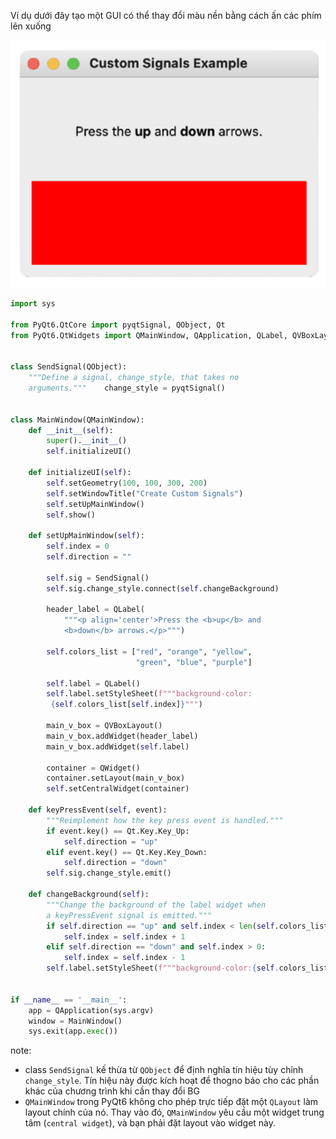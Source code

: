 Ví dụ dưới đây tạo một GUI có thể thay đổi màu nền bằng cách ấn các phím lên xuống

![](https://github.com/sakanaowo/PyQt-and-application/blob/main/Image/Pasted%20image%2020240829223836.png?raw=true)


```python
import sys  
  
from PyQt6.QtCore import pyqtSignal, QObject, Qt  
from PyQt6.QtWidgets import QMainWindow, QApplication, QLabel, QVBoxLayout, QWidget  
  
  
class SendSignal(QObject):  
    """Define a signal, change_style, that takes no  
    arguments."""    change_style = pyqtSignal()  
  
  
class MainWindow(QMainWindow):  
    def __init__(self):  
        super().__init__()  
        self.initializeUI()  
  
    def initializeUI(self):  
        self.setGeometry(100, 100, 300, 200)  
        self.setWindowTitle("Create Custom Signals")  
        self.setUpMainWindow()  
        self.show()  
  
    def setUpMainWindow(self):  
        self.index = 0  
        self.direction = ""  
  
        self.sig = SendSignal()  
        self.sig.change_style.connect(self.changeBackground)  
  
        header_label = QLabel(  
            """<p align='center'>Press the <b>up</b> and  
            <b>down</b> arrows.</p>""")  
  
        self.colors_list = ["red", "orange", "yellow",  
                            "green", "blue", "purple"]  
  
        self.label = QLabel()  
        self.label.setStyleSheet(f"""background-color:  
         {self.colors_list[self.index]}""")  
  
        main_v_box = QVBoxLayout()  
        main_v_box.addWidget(header_label)  
        main_v_box.addWidget(self.label)  
  
        container = QWidget()  
        container.setLayout(main_v_box)  
        self.setCentralWidget(container)  
  
    def keyPressEvent(self, event):  
        """Reimplement how the key press event is handled."""  
        if event.key() == Qt.Key.Key_Up:  
            self.direction = "up"  
        elif event.key() == Qt.Key.Key_Down:  
            self.direction = "down"  
        self.sig.change_style.emit()  
  
    def changeBackground(self):  
        """Change the background of the label widget when  
        a keyPressEvent signal is emitted."""        
        if self.direction == "up" and self.index < len(self.colors_list) - 1:  
            self.index = self.index + 1  
        elif self.direction == "down" and self.index > 0:  
            self.index = self.index - 1  
        self.label.setStyleSheet(f"""background-color:{self.colors_list[self.index]}""")  
  
  
if __name__ == '__main__':  
    app = QApplication(sys.argv)  
    window = MainWindow()  
    sys.exit(app.exec())
```

note:
- class `SendSignal` kế thừa từ `QObject` để định nghĩa tín hiệu tùy chỉnh `change_style`. Tín hiệu này được kích hoạt để thogno báo cho các phần khác của chương trình khi cần thay đổi BG
- `QMainWindow` trong PyQt6 không cho phép trực tiếp đặt một `QLayout` làm layout chính của nó. Thay vào đó, `QMainWindow` yêu cầu một widget trung tâm (`central widget`), và bạn phải đặt layout vào widget này.